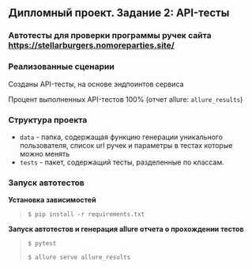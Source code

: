 ## Дипломный проект. Задание 2: API-тесты### Автотесты для проверки программы ручек сайта https://stellarburgers.nomoreparties.site/  ### Реализованные сценарииСозданы API-тесты, на основе эндпоинтов сервисаПроцент выполненных API-тестов 100% (отчет allure: `allure_results`)### Структура проекта- `data` - папка, содержащая функцию генерации уникального пользователя, список url ручек и параметры в тестах которые можно менять- `tests` - пакет, содержащий тесты, разделенные по классам. ### Запуск автотестов**Установка зависимостей**> `$ pip install -r requirements.txt`**Запуск автотестов и генерация allure отчета о прохождении тестов**>  `$ pytest`> >  `$ allure serve allure_results`